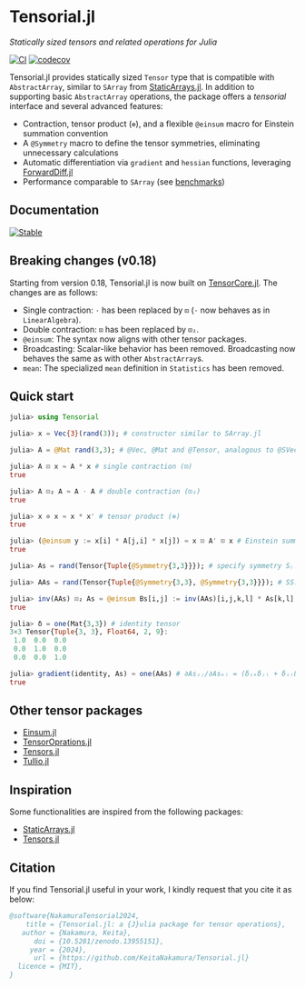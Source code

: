 # Tensorial.jl

*Statically sized tensors and related operations for Julia*

[![CI](https://github.com/KeitaNakamura/Tensorial.jl/actions/workflows/ci.yml/badge.svg)](https://github.com/KeitaNakamura/Tensorial.jl/actions/workflows/ci.yml)
[![codecov](https://codecov.io/gh/KeitaNakamura/Tensorial.jl/branch/main/graph/badge.svg?token=V58DXDI1R5)](https://codecov.io/gh/KeitaNakamura/Tensorial.jl)

Tensorial.jl provides statically sized `Tensor` type that is compatible with `AbstractArray`, similar to `SArray` from [StaticArrays.jl](https://github.com/JuliaArrays/StaticArrays.jl).
In addition to supporting basic `AbstractArray` operations, the package offers a *tensorial* interface and several advanced features:

* Contraction, tensor product (`⊗`), and a flexible `@einsum` macro for Einstein summation convention
* A `@Symmetry` macro to define the tensor symmetries, eliminating unnecessary calculations
* Automatic differentiation via `gradient` and `hessian` functions, leveraging [ForwardDiff.jl](https://github.com/JuliaDiff/ForwardDiff.jl)
* Performance comparable to `SArray` (see [benchmarks](https://keitanakamura.github.io/Tensorial.jl/stable/Benchmarks/))

## Documentation

[![Stable](https://img.shields.io/badge/docs-latest%20release-blue.svg)](https://KeitaNakamura.github.io/Tensorial.jl/stable)

## Breaking changes (v0.18)

Starting from version 0.18, Tensorial.jl is now built on [TensorCore.jl](https://github.com/JuliaMath/TensorCore.jl). The changes are as follows:

* Single contraction: `⋅` has been replaced by `⊡` (`⋅` now behaves as in `LinearAlgebra`).
* Double contraction: `⊡` has been replaced by `⊡₂`.
* `@einsum`: The syntax now aligns with other tensor packages.
* Broadcasting: Scalar-like behavior has been removed. Broadcasting now behaves the same as with other `AbstractArray`s.
* `mean`: The specialized `mean` definition in `Statistics` has been removed.

## Quick start

```julia
julia> using Tensorial

julia> x = Vec{3}(rand(3)); # constructor similar to SArray.jl

julia> A = @Mat rand(3,3); # @Vec, @Mat and @Tensor, analogous to @SVector, @SMatrix and @SArray

julia> A ⊡ x ≈ A * x # single contraction (⊡)
true

julia> A ⊡₂ A ≈ A ⋅ A # double contraction (⊡₂)
true

julia> x ⊗ x ≈ x * x' # tensor product (⊗)
true

julia> (@einsum y := x[i] * A[j,i] * x[j]) ≈ x ⊡ A' ⊡ x # Einstein summation (@einsum)
true

julia> As = rand(Tensor{Tuple{@Symmetry{3,3}}}); # specify symmetry S₍ᵢⱼ₎

julia> AAs = rand(Tensor{Tuple{@Symmetry{3,3}, @Symmetry{3,3}}}); # SS₍ᵢⱼ₎₍ₖₗ₎

julia> inv(AAs) ⊡₂ As ≈ @einsum Bs[i,j] := inv(AAs)[i,j,k,l] * As[k,l] # it just works
true

julia> δ = one(Mat{3,3}) # identity tensor
3×3 Tensor{Tuple{3, 3}, Float64, 2, 9}:
 1.0  0.0  0.0
 0.0  1.0  0.0
 0.0  0.0  1.0

julia> gradient(identity, As) ≈ one(AAs) # ∂Asᵢⱼ/∂Asₖₗ = (δᵢₖδⱼₗ + δᵢₗδⱼₖ) / 2
true
```

## Other tensor packages

* [Einsum.jl](https://github.com/ahwillia/Einsum.jl)
* [TensorOprations.jl](https://github.com/Jutho/TensorOperations.jl)
* [Tensors.jl](https://github.com/Ferrite-FEM/Tensors.jl)
* [Tullio.jl](https://github.com/mcabbott/Tullio.jl)

## Inspiration

Some functionalities are inspired from the following packages:

* [StaticArrays.jl](https://github.com/JuliaArrays/StaticArrays.jl)
* [Tensors.jl](https://github.com/Ferrite-FEM/Tensors.jl)

## Citation

If you find Tensorial.jl useful in your work, I kindly request that you cite it as below:

```bibtex
@software{NakamuraTensorial2024,
    title = {Tensorial.jl: a {J}ulia package for tensor operations},
   author = {Nakamura, Keita},
      doi = {10.5281/zenodo.13955151},
     year = {2024},
      url = {https://github.com/KeitaNakamura/Tensorial.jl}
  licence = {MIT},
}
```
